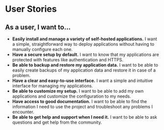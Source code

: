 # User Stories

## As a user, I want to...

*   **Easily install and manage a variety of self-hosted applications.** I want a simple, straightforward way to deploy applications without having to manually configure each one.
*   **Have a secure setup by default.** I want to know that my applications are protected with features like authentication and HTTPS.
*   **Be able to backup and restore my application data.** I want to be able to easily create backups of my application data and restore it in case of a problem.
*   **Have a clear and easy-to-use interface.** I want a simple and intuitive interface for managing my applications.
*   **Be able to customize my setup.** I want to be able to add my own applications and customize the configuration to my needs.
*   **Have access to good documentation.** I want to be able to find the information I need to use the project and troubleshoot any problems I encounter.
*   **Be able to get help and support when I need it.** I want to be able to ask questions and get help from the community.
